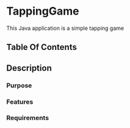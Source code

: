 # TappingGame
This Java application is a simple tapping game

## Table Of Contents

## Description

### Purpose

### Features

### Requirements
